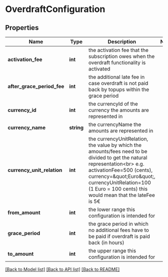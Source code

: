 # OverdraftConfiguration

## Properties
Name | Type | Description | Notes
------------ | ------------- | ------------- | -------------
**activation_fee** | **int** | the activation fee that the subscription owes when the overdraft functionality is activated | 
**after_grace_period_fee** | **int** | the additional late fee in case overdraft is not paid back by topups within the grace period | 
**currency_id** | **int** | the currencyId of the currency the amounts are represented in | 
**currency_name** | **string** | the currencyName the amounts are represented in | 
**currency_unit_relation** | **int** | the currencyUnitRelation, the value by which the amounts/fees need to be divided to get the natural representation&lt;br&gt; e.g. activationFee&#x3D;500 (cents), currency&#x3D;\&quot;Euro\&quot;, currencyUnitRelation&#x3D;100 (1 Euro &#x3D; 100 cents) this would mean that the lateFee is 5€ | 
**from_amount** | **int** | the lower range this configuration is intended for | 
**grace_period** | **int** | the grace period in which no additional fees have to be paid if overdraft is paid back (in hours) | 
**to_amount** | **int** | the upper range this configuration is intended for | 

[[Back to Model list]](../README.md#documentation-for-models) [[Back to API list]](../README.md#documentation-for-api-endpoints) [[Back to README]](../README.md)


